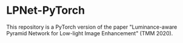 # LPNet-PyTorch
This repository is a PyTorch version of the paper "Luminance-aware Pyramid Network for Low-light Image Enhancement" (TMM 2020).
